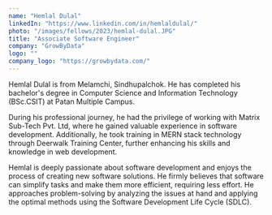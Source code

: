 ```yaml
---
name: "Hemlal Dulal"
linkedIn: "https://www.linkedin.com/in/hemlaldulal/"
photo: "/images/fellows/2023/hemlal-dulal.JPG"
title: "Associate Software Engineer"
company: "GrowByData"
logo: ""
company_logo: "https://growbydata.com/"
---
```


Hemlal Dulal is from Melamchi, Sindhupalchok. He has completed his bachelor's degree in Computer Science and Information Technology (BSc.CSIT) at Patan Multiple Campus.

During his professional journey, he had the privilege of working with Matrix Sub-Tech Pvt. Ltd, where he gained valuable experience in software development. Additionally, he took training in MERN stack technology through Deerwalk Training Center, further enhancing his skills and knowledge in web development.

Hemlal is deeply passionate about software development and enjoys the process of creating new software solutions. He firmly believes that software can simplify tasks and make them more efficient, requiring less effort. He approaches problem-solving by analyzing the issues at hand and applying the optimal methods using the Software Development Life Cycle (SDLC).
